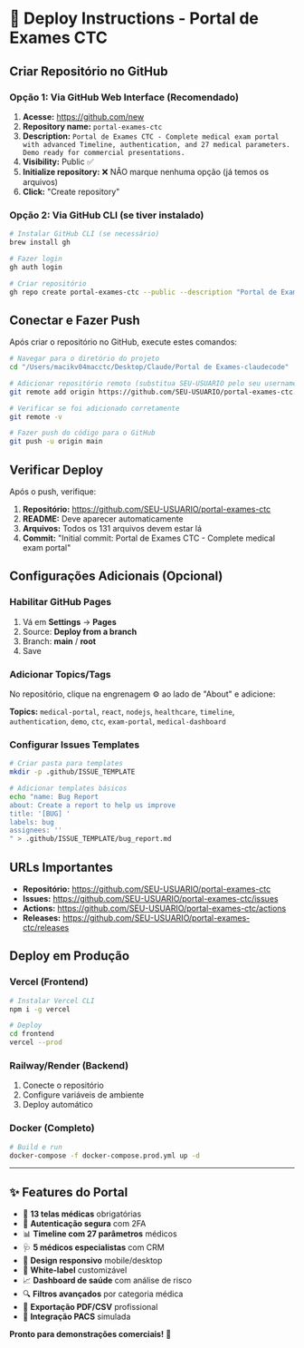 # 🚀 Deploy Instructions - Portal de Exames CTC

## Criar Repositório no GitHub

### Opção 1: Via GitHub Web Interface (Recomendado)

1. **Acesse:** https://github.com/new
2. **Repository name:** `portal-exames-ctc`
3. **Description:** `Portal de Exames CTC - Complete medical exam portal with advanced Timeline, authentication, and 27 medical parameters. Demo ready for commercial presentations.`
4. **Visibility:** Public ✅
5. **Initialize repository:** ❌ NÃO marque nenhuma opção (já temos os arquivos)
6. **Click:** "Create repository"

### Opção 2: Via GitHub CLI (se tiver instalado)

```bash
# Instalar GitHub CLI (se necessário)
brew install gh

# Fazer login
gh auth login

# Criar repositório
gh repo create portal-exames-ctc --public --description "Portal de Exames CTC - Complete medical exam portal with advanced Timeline, authentication, and 27 medical parameters. Demo ready for commercial presentations."
```

## Conectar e Fazer Push

Após criar o repositório no GitHub, execute estes comandos:

```bash
# Navegar para o diretório do projeto
cd "/Users/macikv04macctc/Desktop/Claude/Portal de Exames-claudecode"

# Adicionar repositório remoto (substitua SEU-USUARIO pelo seu username do GitHub)
git remote add origin https://github.com/SEU-USUARIO/portal-exames-ctc.git

# Verificar se foi adicionado corretamente
git remote -v

# Fazer push do código para o GitHub
git push -u origin main
```

## Verificar Deploy

Após o push, verifique:

1. **Repositório:** https://github.com/SEU-USUARIO/portal-exames-ctc
2. **README:** Deve aparecer automaticamente
3. **Arquivos:** Todos os 131 arquivos devem estar lá
4. **Commit:** "Initial commit: Portal de Exames CTC - Complete medical exam portal"

## Configurações Adicionais (Opcional)

### Habilitar GitHub Pages

1. Vá em **Settings** → **Pages**
2. Source: **Deploy from a branch**
3. Branch: **main** / **root**
4. Save

### Adicionar Topics/Tags

No repositório, clique na engrenagem ⚙️ ao lado de "About" e adicione:

**Topics:** `medical-portal`, `react`, `nodejs`, `healthcare`, `timeline`, `authentication`, `demo`, `ctc`, `exam-portal`, `medical-dashboard`

### Configurar Issues Templates

```bash
# Criar pasta para templates
mkdir -p .github/ISSUE_TEMPLATE

# Adicionar templates básicos
echo "name: Bug Report
about: Create a report to help us improve
title: '[BUG] '
labels: bug
assignees: ''
" > .github/ISSUE_TEMPLATE/bug_report.md
```

## URLs Importantes

- **Repositório:** https://github.com/SEU-USUARIO/portal-exames-ctc
- **Issues:** https://github.com/SEU-USUARIO/portal-exames-ctc/issues  
- **Actions:** https://github.com/SEU-USUARIO/portal-exames-ctc/actions
- **Releases:** https://github.com/SEU-USUARIO/portal-exames-ctc/releases

## Deploy em Produção

### Vercel (Frontend)
```bash
# Instalar Vercel CLI
npm i -g vercel

# Deploy
cd frontend
vercel --prod
```

### Railway/Render (Backend)
1. Conecte o repositório
2. Configure variáveis de ambiente
3. Deploy automático

### Docker (Completo)
```bash
# Build e run
docker-compose -f docker-compose.prod.yml up -d
```

---

## ✨ Features do Portal

- 🏥 **13 telas médicas** obrigatórias
- 🔐 **Autenticação segura** com 2FA
- 📊 **Timeline com 27 parâmetros** médicos
- 🩺 **5 médicos especialistas** com CRM
- 📱 **Design responsivo** mobile/desktop
- 🎨 **White-label** customizável
- 📈 **Dashboard de saúde** com análise de risco
- 🔍 **Filtros avançados** por categoria médica
- 📄 **Exportação PDF/CSV** profissional
- 🧪 **Integração PACS** simulada

**Pronto para demonstrações comerciais!** 🚀